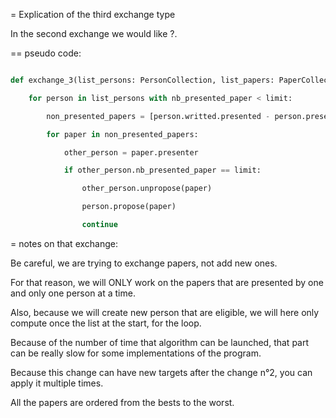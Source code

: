 = Explication of the third exchange type

In the second exchange we would like ?.

== pseudo code:

```python

def exchange_3(list_persons: PersonCollection, list_papers: PaperCollection):

    for person in list_persons with nb_presented_paper < limit:

        non_presented_papers = [person.writted.presented - person.presented]

        for paper in non_presented_papers:

            other_person = paper.presenter

            if other_person.nb_presented_paper == limit:

                other_person.unpropose(paper)

                person.propose(paper)

                continue


```

= notes on that exchange:

Be careful, we are trying to exchange papers, not add new ones.

For that reason, we will ONLY work on the papers that are presented by one and only one person at a time.

Also, because we will create new person that are eligible, we will here only compute once the list at the start, for the loop.

Because of the number of time that algorithm can be launched, that part can be really slow for some implementations of the program.

Because this change can have new targets after the change n°2, you can apply it multiple times.

All the papers are ordered from the bests to the worst.
